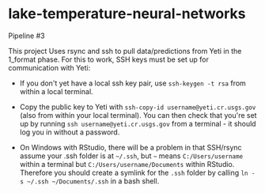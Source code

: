 # lake-temperature-neural-networks
Pipeline #3 

This project Uses rsync and ssh to pull data/predictions from Yeti in the 1_format phase. For this to work, SSH keys must be set up for communication with Yeti:

* If you don't yet have a local ssh key pair, use `ssh-keygen -t rsa` from within a local terminal.

* Copy the public key to Yeti with `ssh-copy-id username@yeti.cr.usgs.gov` (also from within your local terminal). You can then check that you're set up by running `ssh username@yeti.cr.usgs.gov` from a terminal - it should log
you in without a password.

* On Windows with RStudio, there will be a problem in that SSH/rsync assume your .ssh folder is at `~/.ssh`, but `~` means `C:/Users/username` within a terminal but `C:/Users/username/Documents` within RStudio. Therefore you should create a symlink for the `.ssh` folder by calling `ln -s ~/.ssh ~/Documents/.ssh` in a bash shell.
